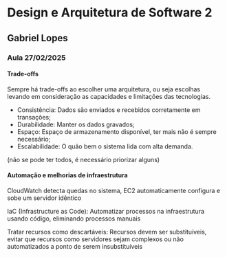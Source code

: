 # Design e Arquitetura de Software 2

## Gabriel Lopes

### Aula 27/02/2025

#### Trade-offs

Sempre há trade-offs ao escolher uma arquitetura, ou seja escolhas levando em consideração as capacidades e limitações das tecnologias.

- Consistência: Dados são enviados e recebidos corretamente em transações;
- Durabilidade: Manter os dados gravados;
- Espaço: Espaço de armazenamento disponível, ter mais não é sempre necessário;
- Escalabilidade: O quão bem o sistema lida com alta demanda.

(não se pode ter todos, é necessário priorizar alguns)

#### Automação e melhorias de infraestrutura

CloudWatch detecta quedas no sistema, EC2 automaticamente configura e sobe um servidor idêntico

IaC (Infrastructure as Code): Automatizar processos na infraestrutura usando código, eliminando processos manuais

Tratar recursos como descartáveis: Recursos devem ser substituíveis, evitar que recursos como servidores sejam complexos ou não automatizados a ponto de serem insubstituíveis
